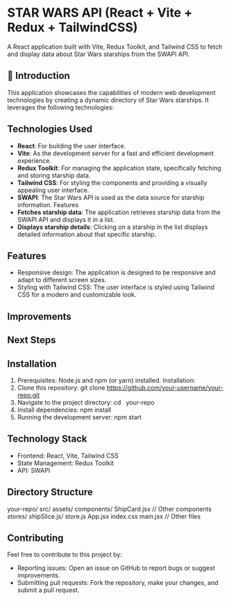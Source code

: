 # STAR WARS API (React + Vite + Redux + TailwindCSS)

A React application built with Vite, Redux Toolkit, and Tailwind CSS to fetch and display data about Star Wars starships from the SWAPI API.

##  :beginner: Introduction

This application showcases the capabilities of modern web development technologies by creating a dynamic directory of Star Wars starships. It leverages the following technologies:

## Technologies Used

- **React**: For building the user interface.
- **Vite**: As the development server for a fast and efficient development experience.
- **Redux Toolkit**: For managing the application state, specifically fetching and storing starship data.
- **Tailwind CSS**: For styling the components and providing a visually appealing user interface.
- **SWAPI**: The Star Wars API is used as the data source for starship information.
Features
- **Fetches starship data**: The application retrieves starship data from the SWAPI API and displays it in a list.
- **Displays starship details**: Clicking on a starship in the list displays detailed information about that specific starship.

## Features

- Responsive design: The application is designed to be responsive and adapt to different screen sizes.
- Styling with Tailwind CSS: The user interface is styled using Tailwind CSS for a modern and customizable look.

## Improvements

## Next Steps

## Installation

1. Prerequisites:
Node.js and npm (or yarn) installed.
Installation:
2. Clone this repository:
git clone https://github.com/your-username/your-repo.git
3. Navigate to the project directory:
cd   
 your-repo
4. Install dependencies:
npm install   
5. Running the development server:
npm start

## Technology Stack
- Frontend: React, Vite, Tailwind CSS
- State Management: Redux Toolkit
- API: SWAPI

## Directory Structure
your-repo/
  src/
    assets/
    components/
      ShipCard.jsx
      // Other components
    stores/
        shipSlice.js/
        store.js
    App.jsx
    index.css
    main.jsx
    // Other files

## Contributing

Feel free to contribute to this project by:

- Reporting issues: Open an issue on GitHub to report bugs or suggest improvements.
- Submitting pull requests: Fork the repository, make your changes, and submit a pull request.
